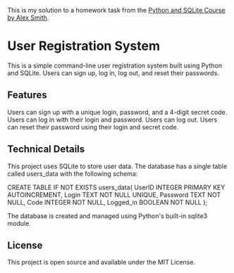 This is my solution to a homework task from the [Python and SQLite Course by Alex Smith](https://stepik.org/course/134773/info).

# User Registration System
This is a simple command-line user registration system built using Python and SQLite. Users can sign up, log in, log out, and reset their passwords.

## Features
Users can sign up with a unique login, password, and a 4-digit secret code.
Users can log in with their login and password.
Users can log out.
Users can reset their password using their login and secret code.

## Technical Details
This project uses SQLite to store user data. The database has a single table called users_data with the following schema:

CREATE TABLE IF NOT EXISTS users_data(
    UserID INTEGER PRIMARY KEY AUTOINCREMENT,
    Login TEXT NOT NULL UNIQUE,
    Password  TEXT NOT NULL,
    Code INTEGER NOT NULL,
    Logged_in BOOLEAN NOT NULL
);

The database is created and managed using Python's built-in sqlite3 module.

## License
This project is open source and available under the MIT License.
